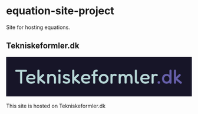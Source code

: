 # equation-site-project

Site for hosting equations.

## Tekniskeformler.dk

[![Logo for Tekniskeformler.dk](assets/logo.png)](https://tekniskeformler.dk)

This site is hosted on Tekniskeformler.dk
